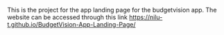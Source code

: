 
This is the project for the app landing page for the budgetvision app.
The website can be accessed through this link https://nilu-t.github.io/BudgetVision-App-Landing-Page/
